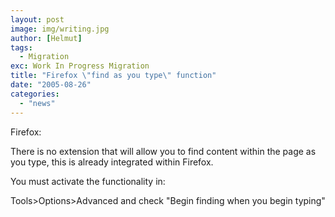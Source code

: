 ```yaml
---
layout: post
image: img/writing.jpg
author: [Helmut]
tags:
  - Migration
exc: Work In Progress Migration
title: "Firefox \"find as you type\" function"
date: "2005-08-26"
categories: 
  - "news"
---
```


Firefox:

There is no extension that will allow you to find content within the page as you type, this is already integrated within Firefox.

You must activate the functionality in:

Tools>Options>Advanced and check "Begin finding when you begin typing"
